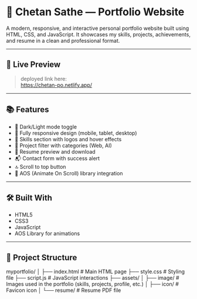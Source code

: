# 💼 Chetan Sathe — Portfolio Website

A modern, responsive, and interactive personal portfolio website built using HTML, CSS, and JavaScript. It showcases my skills, projects, achievements, and resume in a clean and professional format.

---

## 🚀 Live Preview

>deployed link here:  
> https://chetan-po.netlify.app/

---

## 📚 Features

- 🌙 Dark/Light mode toggle
- 📱 Fully responsive design (mobile, tablet, desktop)
- 🧠 Skills section with logos and hover effects
- 📂 Project filter with categories (Web, AI)
- 📄 Resume preview and download
- 📬 Contact form with success alert
- 🔝 Scroll to top button
- 🔧 AOS (Animate On Scroll) library integration

---

## 🛠️ Built With

- HTML5
- CSS3
- JavaScript 
- AOS Library for animations

---

## 📁 Project Structure
myportfolio/
│
├── index.html              # Main HTML page
├── style.css               # Styling file
├── script.js               # JavaScript interactions
├── assets/
│   ├── image/              # Images used in the portfolio (skills, projects, profile, etc.)
│   ├── icon/               # Favicon icon
│   └── resume/             # Resume PDF file

